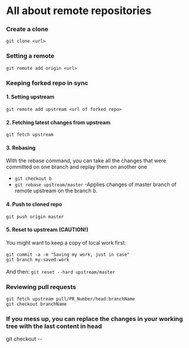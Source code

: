 # All about remote repositories
### Create a clone
`git clone <url>`

### Setting a remote
`git remote add origin <url>`</br>

### Keeping forked repo in sync
#### 1. Setting upstream 	
`git remote add upstream <url of forked repo>`

#### 2. Fetching latest changes from upstream	
`git fetch upstream`

#### 3. Rebasing 
With the rebase command, you can take all the changes that were committed on one branch and replay them on another one<br/>
* `git checkout b` <br/>
* `git rebase upstream/master` -Applies changes of master branch of remote upstream on the branch b.

#### 4. Push to cloned repo
`git push origin master`

#### 5. Reset to upstream (CAUTION!)
You might want to keep a copy of local work first: <br/><br/>
`git commit -a -m "Saving my work, just in case"`<br/>
`git branch my-saved-work`</br><br/>
And then:
`git reset --hard upstream/master`

### Reviewing pull requests
`git fetch upstream pull/PR_Number/head:branchName` </br>
`git checkout branchName`

### If you mess up, you can replace the changes in your working tree with the last content in head
git checkout -- <filename> 
